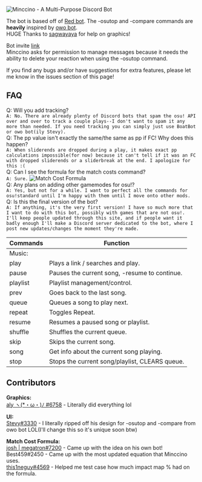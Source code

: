 ![Minccino - A Multi-Purpose Discord Bot](http://zenith.blue/i/49ipw.png)


The bot is based off of [Red bot](https://github.com/Cog-Creators/Red-DiscordBot). The -osutop and -compare commands are **heavily** inspired by [owo bot](https://github.com/AznStevy/owo).  
HUGE Thanks to [sagwayaya](https://twitter.com/sagwayaya) for help on graphics!

Bot invite [link](https://discordapp.com/oauth2/authorize?client_id=438239507565903872&permissions=8192&scope=bot)    
Minccino asks for permission to manage messages because it needs the ability to delete your reaction when using the -osutop command. 

If you find any bugs and/or have suggestions for extra features, please let me know in the issues section of this page!  

## FAQ  
Q: Will you add tracking?  
`A: No. There are already plenty of Discord bots that spam the osu! API over and over to track a couple plays--I don't want to spam it any more than needed. If you need tracking you can simply just use BoatBot or owo bot(ily Stevy).`  
Q: The pp value isn't exactly the same/the same as pp if FC! Why does this happen?  
`A: When sliderends are dropped during a play, it makes exact pp calculations impossible(for now) because it can't tell if it was an FC with dropped sliderends or a sliderbreak at the end. I apologize for this :(`  
Q: Can I see the formula for the match costs command?  
`A: Sure.`
![Match Cost Formula](http://zenith.blue/i/8sw28.png)  
Q: Any plans on adding other gamemodes for osu!?  
`A: Yes, but not for a while. I want to perfect all the commands for osu!standard until I'm happy with them until I move onto other mods.`  
Q: Is this the final version of the bot?  
`A: If anything, it's the very first version! I have so much more that I want to do with this bot, possibly with games that are not osu!. I'll keep people updated through this site, and if people want it badly enough I'll make a Discord server dedicated to the bot, where I post new updates/changes the moment they're made.`  

|Commands | Function|
|-------------|-------------|
|Music:|
|play|Plays a link / searches and play.|
|pause|Pauses the current song, -resume to continue.|
|playlist|Playlist management/control.|
|prev|Goes back to the last song.|
|queue|Queues a song to play next.|
|repeat|Toggles Repeat.|
|resume|Resumes a paused song or playlist.|
|shuffle|Shuffles the current queue.|
|skip|Skips the current song.|
|song|Get info about the current song playing.|
|stop|Stops the current song/playlist, CLEARS queue.|
  
## Contributors
**Graphics:**  
[aly ヽ(*・ω・)ﾉ #6758](https://twitter.com/sagwayaya) - Literally did everything lol  
  
**UI:**  
[Stevy#3330](https://github.com/AznStevy) - I literally ripped off his design for -osutop and -compare from owo bot LOL(I'll change this so it's unique soon btw)  
  
**Match Cost Formula:**  
[josh | megatron#7200](https://twitter.com/silence_037) - Came up with the idea on his own bot!  
Best459#2450 - Came up with the most updated equation that Minccino uses.  
[this1neguy#4569](https://twitter.com/this1neguy) - Helped me test case how much impact map % had on the formula.  
